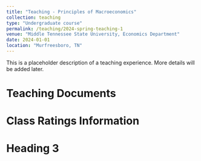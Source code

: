 ```yaml
---
title: "Teaching - Principles of Macroeconomics"
collection: teaching
type: "Undergraduate course"
permalink: /teaching/2024-spring-teaching-1
venue: "Middle Tennessee State University, Economics Department"
date: 2024-01-01
location: "Murfreesboro, TN"
---
```


This is a placeholder description of a teaching experience. More details will be added later.

Teaching Documents
======

Class Ratings Information
======

Heading 3
======